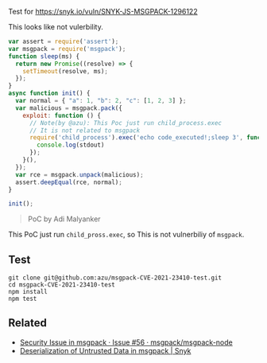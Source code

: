 Test for https://snyk.io/vuln/SNYK-JS-MSGPACK-1296122

This looks like not vulerbility.

```js
var assert = require('assert');
var msgpack = require('msgpack');
function sleep(ms) {
  return new Promise((resolve) => {
    setTimeout(resolve, ms);
  });
}
async function init() {
  var normal = { "a": 1, "b": 2, "c": [1, 2, 3] };
  var malicious = msgpack.pack({
    exploit: function () {
      // Note(by @azu): This Poc just run child_process.exec
      // It is not related to msgpack
      require('child_process').exec('echo code_executed!;sleep 3', function (error, stdout, stderr) {
        console.log(stdout)
      });
    }(),
  });
  var rce = msgpack.unpack(malicious);
  assert.deepEqual(rce, normal);
}

init();
```

> PoC by Adi Malyanker

This PoC just run `child_pross.exec`, so This is not vulnerbiliy of `msgpack`.

## Test

    git clone git@github.com:azu/msgpack-CVE-2021-23410-test.git
    cd msgpack-CVE-2021-23410-test
    npm install
    npm test

## Related

- [Security Issue in msgpack · Issue #56 · msgpack/msgpack-node](https://github.com/msgpack/msgpack-node/issues/56)
- [Deserialization of Untrusted Data in msgpack | Snyk](https://snyk.io/vuln/SNYK-JS-MSGPACK-1296122)